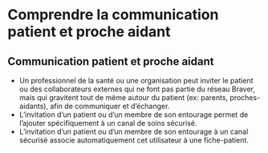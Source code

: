 # Comprendre la communication patient et proche aidant

## **Communication patient et proche aidant**

* Un professionnel de la santé ou une organisation peut inviter le patient ou des collaborateurs externes qui ne font pas partie du réseau Braver, mais qui gravitent tout de même autour du patient (ex: parents, proches-aidants), afin de communiquer et d’échanger.
* L’invitation d’un patient ou d’un membre de son entourage permet de l’ajouter spécifiquement à un canal de soins sécurisé.&#x20;
* L’invitation d’un patient ou d’un membre de son entourage à un canal sécurisé associe automatiquement cet utilisateur à une fiche-patient.
